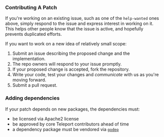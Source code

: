 ### Contributing A Patch

If you're working on an existing issue, such as one of the `help-wanted` ones
above, simply respond to the issue and express interest in working on it.  This
helps other people know that the issue is active, and hopefully prevents
duplicated efforts.

If you want to work on a new idea of relatively small scope:

1. Submit an issue describing the proposed change and the implementation.
2. The repo owners will respond to your issue promptly.
3. If your proposed change is accepted, fork the repository.
4. Write your code, test your changes and _communicate_ with us as you're moving forward.
4. Submit a pull request.

### Adding dependencies

If your patch depends on new packages, the dependencies must:

- be licensed via Apache2 license
- be approved by core Teleport contributors ahead of time
- a dependency package must be vendored via [`godep`](https://github.com/tools/godep)
